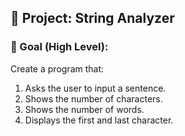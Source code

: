 ## 🧠 **Project: String Analyzer**

### 🎯 Goal (High Level):
Create a program that:
1. Asks the user to input a sentence.
2. Shows the number of characters.
3. Shows the number of words.
4. Displays the first and last character.
